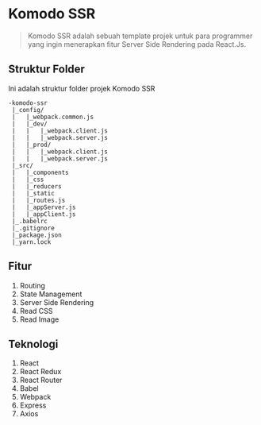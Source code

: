 # Komodo SSR

> Komodo SSR adalah sebuah template projek untuk para programmer yang ingin menerapkan fitur Server Side Rendering pada React.Js.

## Struktur Folder

Ini adalah struktur folder projek Komodo SSR 

```
-komodo-ssr
 |_config/
 |   |_webpack.common.js
 |   |_dev/
 |   |   |_webpack.client.js
 |   |   |_webpack.server.js
 |   |_prod/
 |   |   |_webpack.client.js
 |   |   |_webpack.server.js
 |_src/
 |   |_components
 |   |_css
 |   |_reducers
 |   |_static
 |   |_routes.js
 |   |_appServer.js
 |   |_appClient.js
 |_.babelrc
 |_.gitignore
 |_package.json
 |_yarn.lock
 ```
 
## Fitur

1. Routing
2. State Management
3. Server Side Rendering
4. Read CSS
5. Read Image

## Teknologi

1. React
2. React Redux
3. React Router
4. Babel
5. Webpack
6. Express
7. Axios
